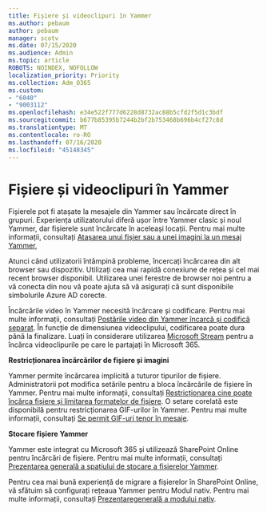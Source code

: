 ```yaml
---
title: Fișiere și videoclipuri în Yammer
ms.author: pebaum
author: pebaum
manager: scotv
ms.date: 07/15/2020
ms.audience: Admin
ms.topic: article
ROBOTS: NOINDEX, NOFOLLOW
localization_priority: Priority
ms.collection: Adm_O365
ms.custom:
- "6040"
- "9003112"
ms.openlocfilehash: e34e522f777d6228d8732ac88b5cfd2f5d1c3bdf
ms.sourcegitcommit: b677b85395b7244b2bf2b753468b696b4cf27c8d
ms.translationtype: MT
ms.contentlocale: ro-RO
ms.lasthandoff: 07/16/2020
ms.locfileid: "45148345"
---
```

# <a name="files-and-videos-in-yammer"></a>Fișiere și videoclipuri în Yammer

Fișierele pot fi atașate la mesajele din Yammer sau încărcate direct în grupuri. Experiența utilizatorului diferă ușor între Yammer clasic și noul Yammer, dar fișierele sunt încărcate în aceleași locații. Pentru mai multe informații, consultați [Atașarea unui fișier sau a unei imagini la un mesaj Yammer](https://support.microsoft.com/office/attach-a-file-or-image-to-a-yammer-message-f576d4d1-ad66-4ce4-9c43-46cf75978dbf),  

Atunci când utilizatorii întâmpină probleme, încercați încărcarea din alt browser sau dispozitiv. Utilizați cea mai rapidă conexiune de rețea și cel mai recent browser disponibil. Utilizarea unei ferestre de browser noi pentru a vă conecta din nou vă poate ajuta să vă asigurați că sunt disponibile simbolurile Azure AD corecte.

Încărcările video în Yammer necesită încărcare și codificare. Pentru mai multe informații, consultați [Postările video din Yammer încarcă și codifică separat](https://support.microsoft.com/office/video-posts-in-yammer-upload-and-encode-separately-5b3a348e-3a0a-4c4b-95b1-eabdf245ba25). În funcție de dimensiunea videoclipului, codificarea poate dura până la finalizare. Luați în considerare utilizarea [Microsoft Stream](https://docs.microsoft.com/stream/overview) pentru a încărca videoclipurile pe care le partajați în Microsoft 365.

**Restricționarea încărcărilor de fișiere și imagini**

Yammer permite încărcarea implicită a tuturor tipurilor de fișiere. Administratorii pot modifica setările pentru a bloca încărcările de fișiere în Yammer. Pentru mai multe informații, consultați [Restricționarea cine poate încărca fișiere și limitarea formatelor de fișiere](https://docs.microsoft.com/yammer/configure-your-yammer-network/configure-yammer#restrict-who-can-upload-files-and-limit-file-formats). O setare corelată este disponibilă pentru restricționarea GIF-urilor în Yammer. Pentru mai multe informații, consultați [Se permit GIF-uri tenor în mesaje](https://docs.microsoft.com/yammer/configure-your-yammer-network/configure-yammer#allow-tenor-gifs-in-messages).

**Stocare fișiere Yammer**

Yammer este integrat cu Microsoft 365 și utilizează SharePoint Online pentru încărcări de fișiere. Pentru mai multe informații, consultați [Prezentarea generală a spațiului de stocare a fișierelor Yammer](https://docs.microsoft.com/yammer/get-started-with-yammer/file-storage). 

Pentru cea mai bună experiență de migrare a fișierelor în SharePoint Online, vă sfătuim să configurați rețeaua Yammer pentru Modul nativ. Pentru mai multe informații, consultați [Prezentaregenerală a modului nativ](https://docs.microsoft.com/yammer/configure-your-yammer-network/overview-native-mode). 